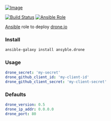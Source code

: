 [ ![Image](https://cloud.githubusercontent.com/assets/5514990/24834935/e0d1db04-1d1c-11e7-8ad0-53fd45ff13c3.png "Ansible") ](https://www.ansible.com/ "Ansible")

[![Build Status](https://travis-ci.org/ansyble/role-drone.svg?branch=master)](https://travis-ci.org/ansyble/role-drone)
[![Ansible Role](https://img.shields.io/ansible/role/16920.svg)](https://galaxy.ansible.com/ansyble/drone/)

[Ansible](http://www.ansible.com) role to deploy [drone.io](http://readme.drone.io)

### Install

```sh
ansible-galaxy install ansyble.drone
```

### Usage

```yml
drone_secret: 'my-secret'
drone_github_client_id: 'my-client-id'
drone_github_client_secret: 'my-client-secret'
```

### Defaults

```yml
drone_version: 0.5
drone_ip_addr: 0.0.0.0
drone_port: 80
```
